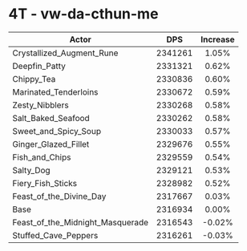 # 4T - vw-da-cthun-me
| Actor | DPS | Increase |
|---|:---:|:---:|
|Crystallized_Augment_Rune|2341261|1.05%|
|Deepfin_Patty|2331321|0.62%|
|Chippy_Tea|2330836|0.60%|
|Marinated_Tenderloins|2330672|0.59%|
|Zesty_Nibblers|2330268|0.58%|
|Salt_Baked_Seafood|2330262|0.58%|
|Sweet_and_Spicy_Soup|2330033|0.57%|
|Ginger_Glazed_Fillet|2329676|0.55%|
|Fish_and_Chips|2329559|0.54%|
|Salty_Dog|2329121|0.53%|
|Fiery_Fish_Sticks|2328982|0.52%|
|Feast_of_the_Divine_Day|2317667|0.03%|
|Base|2316934|0.00%|
|Feast_of_the_Midnight_Masquerade|2316543|-0.02%|
|Stuffed_Cave_Peppers|2316261|-0.03%|
